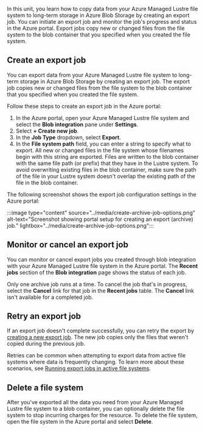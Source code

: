 In this unit, you learn how to copy data from your Azure Managed Lustre file system to long-term storage in Azure Blob Storage by creating an export job. You can initiate an export job and monitor the job's progress and status in the Azure portal. Export jobs copy new or changed files from the file system to the blob container that you specified when you created the file system.

## Create an export job

You can export data from your Azure Managed Lustre file system to long-term storage in Azure Blob Storage by creating an export job. The export job copies new or changed files from the file system to the blob container that you specified when you created the file system.

Follow these steps to create an export job in the Azure portal:

1. In the Azure portal, open your Azure Managed Lustre file system and select the **Blob integration** pane under **Settings**.
1. Select **+ Create new job**.
1. In the **Job Type** dropdown, select **Export**.
1. In the **File system path** field, you can enter a string to specify what to export. All new or changed files in the file system whose filenames begin with this string are exported. Files are written to the blob container with the same file path (or prefix) that they have in the Lustre system. To avoid overwriting existing files in the blob container, make sure the path of the file in your Lustre system doesn't overlap the existing path of the file in the blob container.

The following screenshot shows the export job configuration settings in the Azure portal:

:::image type="content" source="../media/create-archive-job-options.png" alt-text="Screenshot showing portal setup for creating an export (archive) job." lightbox="../media/create-archive-job-options.png":::

## Monitor or cancel an export job

You can monitor or cancel export jobs you created through blob integration with your Azure Managed Lustre file system in the Azure portal. The **Recent jobs** section of the **Blob integration** page shows the status of each job.

Only one archive job runs at a time. To cancel the job that's in progress, select the **Cancel** link for that job in the **Recent jobs** table. The **Cancel** link isn't available for a completed job.

## Retry an export job

If an export job doesn't complete successfully, you can retry the export by [creating a new export job](#create-an-export-job). The new job copies only the files that weren't copied during the previous job.

Retries can be common when attempting to export data from active file systems where data is frequently changing. To learn more about these scenarios, see [Running export jobs in active file systems](/azure/azure-managed-lustre/blob-integration#running-export-jobs-in-active-file-systems).

## Delete a file system

After you've exported all the data you need from your Azure Managed Lustre file system to a blob container, you can optionally delete the file system to stop incurring charges for the resource. To delete the file system, open the file system in the Azure portal and select **Delete**.

